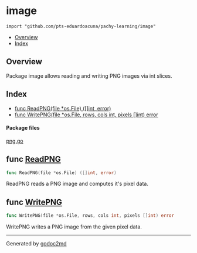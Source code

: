 

# image
`import "github.com/pts-eduardoacuna/pachy-learning/image"`

* [Overview](#pkg-overview)
* [Index](#pkg-index)

## <a name="pkg-overview">Overview</a>
Package image allows reading and writing PNG images via int slices.




## <a name="pkg-index">Index</a>
* [func ReadPNG(file *os.File) ([]int, error)](#ReadPNG)
* [func WritePNG(file *os.File, rows, cols int, pixels []int) error](#WritePNG)


#### <a name="pkg-files">Package files</a>
[png.go](/src/github.com/pts-eduardoacuna/pachy-learning/image/png.go) 





## <a name="ReadPNG">func</a> [ReadPNG](/src/target/png.go?s=580:622#L17)
``` go
func ReadPNG(file *os.File) ([]int, error)
```
ReadPNG reads a PNG image and computes it's pixel data.



## <a name="WritePNG">func</a> [WritePNG](/src/target/png.go?s=199:263#L2)
``` go
func WritePNG(file *os.File, rows, cols int, pixels []int) error
```
WritePNG writes a PNG image from the given pixel data.








- - -
Generated by [godoc2md](http://godoc.org/github.com/davecheney/godoc2md)
